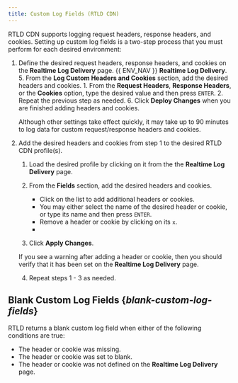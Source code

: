 ```yaml
---
title: Custom Log Fields (RTLD CDN)
---
```


RTLD CDN supports logging request headers, response headers, and cookies. Setting up custom log fields is a two-step process that you must perform for each desired environment:
1.  Define the desired request headers, response headers, and cookies on the **Realtime Log Delivery** page. 
    {{ ENV_NAV }} **Realtime Log Delivery**.
    5.  From the **Log Custom Headers and Cookies** section, add the desired headers and cookies.
        1.  From the **Request Headers**, **Response Headers**, or the **Cookies** option, type the desired value and then press `ENTER`.
        2.  Repeat the previous step as needed.
    6.  Click **Deploy Changes** when you are finished adding headers and cookies.

    <Callout type="important">

      Although other settings take effect quickly, it may take up to 90 minutes to log data for custom request/response headers and cookies. 

    </Callout>

2.  Add the desired headers and cookies from step 1 to the desired RTLD CDN profile(s).
    1.  Load the desired profile by clicking on it from the the **Realtime Log Delivery** page. 
    2.  From the **Fields** section, add the desired headers and cookies. 

        -   Click on the list to add additional headers or cookies. 
        -   You may either select the name of the desired header or cookie, or type its name and then press `ENTER`. 
        -   Remove a header or cookie by clicking on its `x`.
        -   

    3.  Click **Apply Changes**.

    <Callout type="important">

      If you see a warning after adding a header or cookie, then you should verify that it has been set on the **Realtime Log Delivery** page. 

    </Callout>

    4.  Repeat steps 1 - 3  as needed.

## Blank Custom Log Fields {*blank-custom-log-fields*}

RTLD returns a blank custom log field when either of the following conditions are true:
-   The header or cookie was missing.
-   The header or cookie was set to blank.
-   The header or cookie was not defined on the **Realtime Log Delivery** page. 
